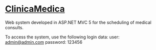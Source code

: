 # <a href="http://clinicamedica.azurewebsites.net/"> ClinicaMedica </a>
Web system developed in ASP.NET MVC 5 for the scheduling of medical consults. 

To access the system, use the following login data:
  user: admin@admin.com
  password: 123456
